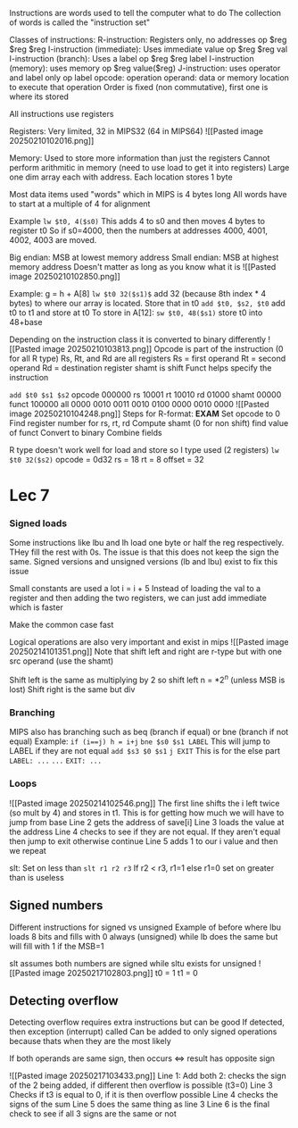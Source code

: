 Instructions are words used to tell the computer what to do
The collection of words is called the "instruction set"

Classes of instructions:
	R-instruction: Registers only, no addresses
		op $reg $reg $reg
	I-instruction (immediate): Uses immediate value
		op $reg $reg val
	I-instruction (branch): Uses a label
		op $reg $reg label
	I-instruction (memory): uses memory
		op $reg value(\$reg)
	J-instruction: uses operator and label only
		op label
opcode: operation
operand: data or memory location to execute that operation
	Order is fixed (non commutative), first one is where its stored

All instructions use registers

Registers:
	Very limited, 32 in MIPS32 (64 in MIPS64)
	![[Pasted image 20250210102016.png]]


Memory:
	Used to store more information than just the registers
	Cannot perform arithmitic in memory (need to use load to get it into registers)
	Large one dim array each with address. Each location stores 1 byte

Most data items used "words" which in MIPS is 4 bytes long 
	All words have to start at a multiple of 4 for alignment

Example `lw $t0, 4($s0)`
	This adds 4 to s0 and then moves 4 bytes to register t0
	So if s0=4000, then the numbers at addresses 4000, 4001, 4002, 4003 are moved.

Big endian: MSB at lowest memory address
Small endian: MSB at highest memory address
Doesn't matter as long as you know what it is 
![[Pasted image 20250210102850.png]]


Example: g = h + A\[8]
	`lw $t0 32($s1)$` add 32 (because 8th index * 4 bytes) to where our array is located. Store that in t0
	`add $t0, $s2, $t0` add t0 to t1 and store at t0
	To store in A\[12]: `sw $t0, 48($s1)` store t0 into 48+base

Depending on the instruction class it is converted to binary differently
![[Pasted image 20250210103813.png]]
	Opcode is part of the instruction (0 for all R type)
	Rs, Rt, and Rd are all registers 
		Rs = first operand
		Rt = second operand
		Rd = destination register
	shamt is shift
	Funct helps specify the instruction

`add $t0 $s1 $s2`
	opcode 000000
	rs 10001
	rt 10010
	rd 01000
	shamt 00000
	funct 100000
	all 0000 0010 0011 0010 0100 0000 0010 0000
	![[Pasted image 20250210104248.png]]
Steps for R-format: **EXAM**
	Set opcode to 0
	Find register number for rs, rt, rd
	Compute shamt (0 for non shift)
	find value of funct
	Convert to binary
	Combine fields

R type doesn't work well for load and store so I type used (2 registers)
`lw $t0 32($s2)`
	opcode = 0d32
	rs = 18
	rt = 8
	offset = 32

# Lec 7

### Signed loads
Some instructions like lbu and lh load one byte or half the reg respectively. THey fill the rest with 0s. The issue is that this does not keep the sign the same.
	Signed versions and unsigned versions (lb and lbu) exist to fix this issue

Small constants are used a lot 
	i = i + 5
Instead of loading the val to a register and then adding the two registers, we can just add immediate  which is faster

Make the common case fast

Logical operations are also very important and exist in mips
![[Pasted image 20250214101351.png]]
	Note that shift left and right are r-type but with one src operand (use the shamt)

Shift left is the same as multiplying by 2 so shift left n = $* 2^{n}$ (unless MSB is lost)
Shift right is the same but div


### Branching
MIPS also has branching such as beq (branch if equal) or bne (branch if not equal)
Example:
	`if (i==j) h = i+j`
	`bne $s0 $s1 LABEL` This will jump to LABEL if they are not equal
	`add $s3 $0 $s1`
	`j EXIT` This is for the else part
	`LABEL: ...`
	`...`
	`EXIT: ...`
	
### Loops

![[Pasted image 20250214102546.png]]
	The first line shifts the i left twice (so mult by 4) and stores in t1. This is for getting how much we will have to jump from base
	Line 2 gets the address of save\[i] 
	Line 3 loads the value at the address
	Line 4 checks to see if they are not equal. If they aren't equal then jump to exit otherwise continue
	Line 5 adds 1 to our i value and then we repeat

slt: Set on less than 
`slt r1 r2 r3`
	If r2 < r3, r1=1 else r1=0
set on greater than is useless

## Signed numbers
Different instructions for signed vs unsigned 
Example of before where lbu loads 8 bits and fills with 0 always (unsigned) while lb does the same but will fill with 1 if the MSB=1

slt assumes both numbers are signed while sltu exists for unsigned
![[Pasted image 20250217102803.png]]
t0 = 1
t1 = 0

## Detecting overflow
Detecting overflow requires extra instructions but can be good
	If detected, then exception (interrupt) called
Can be added to only signed operations because thats when they are the most likely

If both operands are same sign, then occurs $\iff$ result has opposite sign

![[Pasted image 20250217103433.png]]
Line 1: Add both
2: checks the sign of the 2 being added, if different then overflow is possible (t3=0)
Line 3 Checks if t3 is equal to 0, if it is then overflow possible
Line 4 checks the signs of the sum
Line 5 does the same thing as line 3
Line 6 is the final check to see if all 3 signs are the same or not


